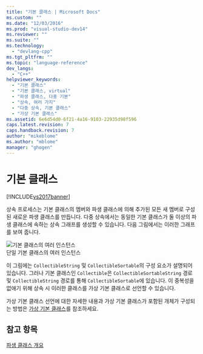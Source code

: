 ```yaml
---
title: "기본 클래스 | Microsoft Docs"
ms.custom: ""
ms.date: "12/03/2016"
ms.prod: "visual-studio-dev14"
ms.reviewer: ""
ms.suite: ""
ms.technology: 
  - "devlang-cpp"
ms.tgt_pltfrm: ""
ms.topic: "language-reference"
dev_langs: 
  - "C++"
helpviewer_keywords: 
  - "기본 클래스"
  - "기본 클래스, virtual"
  - "파생 클래스, 다중 기본"
  - "상속, 여러 가지"
  - "다중 상속, 기본 클래스"
  - "가상 기본 클래스"
ms.assetid: 6e6d54d0-6f21-4a16-9103-22935d98f596
caps.latest.revision: 7
caps.handback.revision: 7
author: "mikeblome"
ms.author: "mblome"
manager: "ghogen"
---
```

# 기본 클래스
[!INCLUDE[vs2017banner](../assembler/inline/includes/vs2017banner.md)]

상속 프로세스는 기본 클래스의 멤버와 파생 클래스에 의해 추가된 모든 새 멤버로 구성된 새로운 파생 클래스를 만듭니다.  다중 상속에서는 동일한 기본 클래스가 둘 이상의 파생 클래스에 속하는 상속 그래프를 생성할 수 있습니다.  다음 그림에서는 이러한 그래프를 보여 줍니다.  
  
 ![기본 클래스의 여러 인스턴스](../cpp/media/vc38xn1.png "vc38XN1")  
단일 기본 클래스의 여러 인스턴스  
  
 이 그림에는 `CollectibleString` 및 `CollectibleSortable`의 구성 요소가 설명되어 있습니다.  그러나 기본 클래스인 `Collectible`은 `CollectibleSortableString` 경로 및 `CollectibleString` 경로를 통해 `CollectibleSortable`에 있습니다.  이 중복성을 없애기 위해 상속 시 이러한 클래스를 가상 기본 클래스로 선언할 수 있습니다.  
  
 가상 기본 클래스 선언에 대한 자세한 내용과 가상 기본 클래스가 포함된 개체가 구성되는 방법은 [가상 기본 클래스](../misc/virtual-base-classes.md)를 참조하세요.  
  
## 참고 항목  
 [파생 클래스 개요](../misc/overview-of-derived-classes.md)